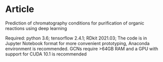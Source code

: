 # Article
Prediction of chromatography conditions for purification of organic reactions using deep learning

Required: python 3.6; tensorflow 2.4.1; RDkit 2021.03; 
The code is in Jupyter Notebook format for more convenient prototyping, Anaconda environment is recommended.
GCNs require >64GB RAM and a GPU with support for CUDA 10.1 is recommended
